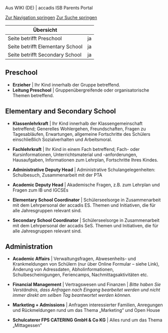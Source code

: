 Aus WIKI (DE) | accadis ISB Parents Portal

[Zur Navigation springen](https://de.wiki.accadis-isb.net/Ansprechpartner#mw-head) [Zur Suche springen](https://de.wiki.accadis-isb.net/Ansprechpartner#searchInput)

| Übersicht | |
| --- | --- |
| Seite betrifft Preschool | ja |
| Seite betrifft Elementary School | ja |
| Seite betrifft Secondary School | ja |

## Preschool 

-   **Erzieher** | Ihr Kind innerhalb der Gruppe betreffend.
-   **Leitung Preschool** | Gruppenübergreifende oder organisatorische Themen betreffend.

## Elementary and Secondary School 

-   **Klassenlehrkraft** | Ihr Kind innerhalb der Klassengemeinschaft betreffend; Generelles Wohlergehen, Freundschaften, Fragen zu Tagesabläufen, Erwartungen, allgemeine Fortschritte des Schülers einschließlich Sozialverhalten und Arbeitsmoral.

-   **Fachlehrkraft** | Ihr Kind in einem Fach betreffend; Fach- oder Kursinformationen, Unterrichtsmaterial und -anforderungen, Hausaufgaben, Informationen zum Lehrplan, Fortschritte Ihres Kindes.

-   **Administrative Deputy Head** | Administrative Schulangelegenheiten: Schulbesuch, Zusammenarbeit mit der PTA

-   **Academic Deputy Head** | Akademische Fragen, z.B. zum Lehrplan und Fragen zum IB und IGCSEs

-   **Elementary School Coordinator** | Schülerseelsorge in Zusammenarbeit mit dem Lehrpersonal der accadis ES. Themen und Initiativen, die für alle Jahresgruppen relevant sind.

-   **Secondary School Coordinator** | Schülerseelsorge in Zusammenarbeit mit dem Lehrpersonal der accadis SeS. Themen und Initiativen, die für alle Jahresgruppen relevant sind.

## Administration 

-   **Academic Affairs** | Verwaltungsfragen, Abwesenheits- und Krankmeldungen von Schülern (nur über Online Formular – siehe Link), Änderung von Adressdaten, Abholinformationen, Schulbescheinigungen, Feriencamps, Nachmittagsaktivitäten etc.

-   **Financial Management** | Vertragswesen und Finanzen | _Bitte haben Sie Verständnis, dass Anfragen nach Eingang bearbeitet werden und nicht immer direkt am selben Tag beantwortet werden können._

-   **Marketing + Admissions** | Anfragen interessierter Familien, Anregungen und Rückmeldungen rund um das Thema „Marketing“ und Open House

-   **Schulcaterer FPS CATERING GmbH & Co KG** | Alles rund um das Thema „Mittagessen“